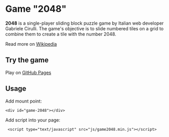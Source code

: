 # Game "2048" 

**2048** is a single-player sliding block puzzle
game by Italian web developer Gabriele Cirulli. The game's
objective is to slide numbered tiles on a grid to combine them
to create a tile with the number 2048.
 
 Read more on [Wikipedia](https://en.wikipedia.org/wiki/2048_(video_game))
 
## Try the game
 
 Play on [GitHub Pages]( https://sergiy-mykhailov.github.io/game-2048/)
  
## Usage
  
Add mount point:
```
<div id="game-2048"></div>
```
  
Add script into your page:
```
 <script type="text/javascript" src="js/game2048.min.js"></script>
``` 
